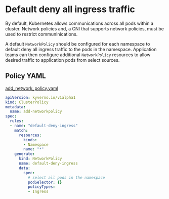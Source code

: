 # Default deny all ingress traffic

By default, Kubernetes allows communications across all pods within a cluster. Network policies and, a CNI that supports network policies, must be used to restrict communinications. 

A default `NetworkPolicy` should be configured for each namespace to default deny all ingress traffic to the pods in the namespace. Application teams can then configure additional `NetworkPolicy` resources to allow desired traffic to application pods from select sources.

## Policy YAML 

[add_network_policy.yaml](best_practices/add_network_policy.yaml)

````yaml
apiVersion: kyverno.io/v1alpha1
kind: ClusterPolicy
metadata:
  name: add-networkpolicy
spec:
  rules:
  - name: "default-deny-ingress"
    match:
      resources: 
        kinds:
        - Namespace
        name: "*"
    generate: 
      kind: NetworkPolicy
      name: default-deny-ingress
      data:
        spec:
          # select all pods in the namespace
          podSelector: {}
          policyTypes: 
          - Ingress
````